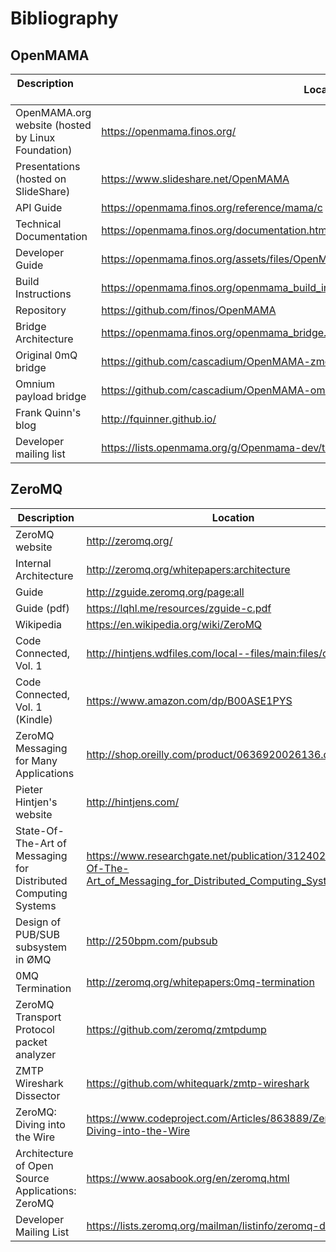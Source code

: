 # Bibliography

## OpenMAMA

Description &nbsp; &nbsp; &nbsp; &nbsp; &nbsp; &nbsp; &nbsp; &nbsp;  &nbsp;| Location
------------------------------------ | -------------
OpenMAMA.org website (hosted by Linux Foundation) | <https://openmama.finos.org/>
Presentations (hosted on SlideShare) | <https://www.slideshare.net/OpenMAMA>
API Guide | <https://openmama.finos.org/reference/mama/c>
Technical Documentation | <https://openmama.finos.org/documentation.html>
Developer Guide | <https://openmama.finos.org/assets/files/OpenMAMA%20Developer%27s%20Guide%20C.pdf>
Build Instructions | <https://openmama.finos.org/openmama_build_instructions.html>
Repository |<https://github.com/finos/OpenMAMA>
Bridge Architecture | <https://openmama.finos.org/openmama_bridge.html>
Original 0mQ bridge|<https://github.com/cascadium/OpenMAMA-zmq>
Omnium payload bridge|<https://github.com/cascadium/OpenMAMA-omnm>
Frank Quinn's blog|<http://fquinner.github.io/>
Developer mailing list|<https://lists.openmama.org/g/Openmama-dev/topics>


## ZeroMQ
Description | Location
------------------------------------ | -------------
ZeroMQ website|<http://zeromq.org/>
Internal Architecture | <http://zeromq.org/whitepapers:architecture>
Guide | <http://zguide.zeromq.org/page:all>
Guide (pdf) | <https://lqhl.me/resources/zguide-c.pdf>
Wikipedia | <https://en.wikipedia.org/wiki/ZeroMQ>
Code Connected, Vol. 1 | <http://hintjens.wdfiles.com/local--files/main:files/cc1pe.pdf>
Code Connected, Vol. 1 (Kindle) | <https://www.amazon.com/dp/B00ASE1PYS>
ZeroMQ Messaging for Many Applications | <http://shop.oreilly.com/product/0636920026136.do>
Pieter Hintjen's website | <http://hintjens.com/>
State-Of-The-Art of Messaging for Distributed Computing Systems | <https://www.researchgate.net/publication/312402709_State-Of-The-Art_of_Messaging_for_Distributed_Computing_Systems>
Design of PUB/SUB subsystem in ØMQ | <http://250bpm.com/pubsub>
 0MQ Termination| <http://zeromq.org/whitepapers:0mq-termination>
ZeroMQ Transport Protocol packet analyzer | <https://github.com/zeromq/zmtpdump>
 ZMTP Wireshark Dissector| <https://github.com/whitequark/zmtp-wireshark>
ZeroMQ: Diving into the Wire | <https://www.codeproject.com/Articles/863889/ZeroMQ-Diving-into-the-Wire>
Architecture of Open Source Applications: ZeroMQ | <https://www.aosabook.org/en/zeromq.html>
Developer Mailing List | <https://lists.zeromq.org/mailman/listinfo/zeromq-dev>
